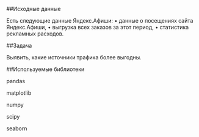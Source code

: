 ##Исходные данные

Есть следующие данные Яндекс.Афиши:
•	данные о посещениях сайта Яндекс.Афиши,
•	выгрузка всех заказов за этот период,
•	статистика рекламных расходов.

##Задача

Выявить, какие источники трафика более выгодны.

##Используемые библиотеки

pandas

matplotlib

numpy

scipy

seaborn